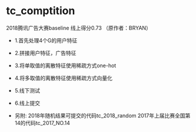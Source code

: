 # tc_comptition
2018腾讯广告大赛baseline 线上得分0.73 （原作者：BRYAN）


- 1.首先处理4个G的用户特征

- 2.拼接用户特征，广告特征

- 3.将单取值的离散特征使用稀疏方式one-hot

- 4.将多取值的离散特征使用稀疏方式向量化

- 5.线下测试

- 6.线上提交


- 另附:
2018年随机结果可提交的代码tc_2018_random
2017年上届比赛全国第14的代码tc_2017_NO.14

